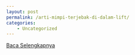 ```yaml
---
layout: post
permalink: /arti-mimpi-terjebak-di-dalam-lift/
categories:
    - Uncategorized
---
```


[Baca Selengkapnya](/08)